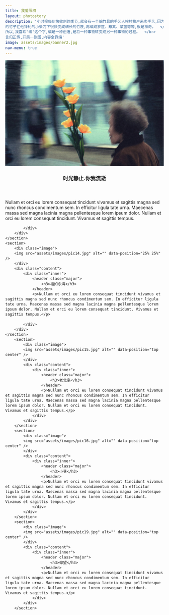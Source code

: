 ```yaml
---
title: 我爱照相
layout: photostory
description: '小时候每到快收割的季节,就会有一个编竹具的手艺人挨村挨户来卖手艺,因为有些人家的箩筐簸箕坏了需要修补换新。新砍下
的竹子在他锋利的小柴刀下很快变成细长的竹篾,再编成箩筐、簸箕、菜篮等等,很是神奇。  </br>
所以,我喜欢"编"这个字,编是一种创造,是将一种事物转变成另一种事物的过程。  </br>
言归正传,开局一张图,内容全靠编'
image: assets/images/banner2.jpg
nav-menu: true
---
```


<!-- Main -->
<div id="main">


<!-- Two -->
<section id="two" class="spotlights">
	<section>
	    <div class="image">
		    <img src="assets/images/pic08.jpg" alt="" data-position="center center" />
		</div>
		<div class="content">
			<div class="inner">
				<header class="major">
					<h3>时光静止.你我流逝</h3>
				</header>
				<p>Nullam et orci eu lorem consequat tincidunt vivamus et sagittis magna sed nunc rhoncus condimentum sem. In efficitur ligula tate urna. Maecenas massa sed magna lacinia magna pellentesque lorem ipsum dolor. Nullam et orci eu lorem consequat tincidunt. Vivamus et sagittis tempus.</p>

			</div>
		</div>
	</section>
	<section>
	    <div class="image">
		<img src="assets/images/pic14.jpg" alt="" data-position="25% 25%" />
		</div>
		<div class="content">
			<div class="inner">
				<header class="major">
					<h3>福如东海</h3>
				</header>
				<p>Nullam et orci eu lorem consequat tincidunt vivamus et sagittis magna sed nunc rhoncus condimentum sem. In efficitur ligula tate urna. Maecenas massa sed magna lacinia magna pellentesque lorem ipsum dolor. Nullam et orci eu lorem consequat tincidunt. Vivamus et sagittis tempus.</p>

			</div>
		</div>
	</section>
		<section>
    	    <div class="image">
    		<img src="assets/images/pic15.jpg" alt="" data-position="top center" />
    		</div>
    		<div class="content">
    			<div class="inner">
    				<header class="major">
    					<h3>老北京</h3>
    				</header>
    				<p>Nullam et orci eu lorem consequat tincidunt vivamus et sagittis magna sed nunc rhoncus condimentum sem. In efficitur ligula tate urna. Maecenas massa sed magna lacinia magna pellentesque lorem ipsum dolor. Nullam et orci eu lorem consequat tincidunt. Vivamus et sagittis tempus.</p>
    			</div>
    		</div>
    	</section>
		<section>
    	    <div class="image">
    		<img src="assets/images/pic16.jpg" alt="" data-position="top center" />
    		</div>
    		<div class="content">
    			<div class="inner">
    				<header class="major">
    					<h3>小巷</h3>
    				</header>
    				<p>Nullam et orci eu lorem consequat tincidunt vivamus et sagittis magna sed nunc rhoncus condimentum sem. In efficitur ligula tate urna. Maecenas massa sed magna lacinia magna pellentesque lorem ipsum dolor. Nullam et orci eu lorem consequat tincidunt. Vivamus et sagittis tempus.</p>
    			</div>
    		</div>
    	</section>
		<section>
    	    <div class="image">
    		<img src="assets/images/pic19.jpg" alt="" data-position="top center" />
    		</div>
    		<div class="content">
    			<div class="inner">
    				<header class="major">
    					<h3>仰望</h3>
    				</header>
    				<p>Nullam et orci eu lorem consequat tincidunt vivamus et sagittis magna sed nunc rhoncus condimentum sem. In efficitur ligula tate urna. Maecenas massa sed magna lacinia magna pellentesque lorem ipsum dolor. Nullam et orci eu lorem consequat tincidunt. Vivamus et sagittis tempus.</p>
    			</div>
    		</div>
    	</section>

</section>

</div>

